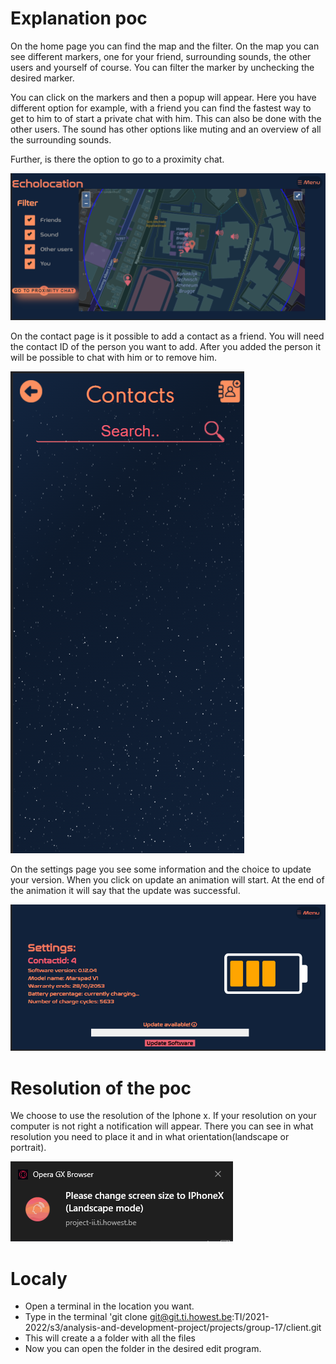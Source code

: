# Explanation poc
On the home page you can find the map and the filter. On the map you can see different markers, one for your friend, surrounding sounds, the other users and yourself of course. You can filter the marker by unchecking the desired marker.

You can click on the markers and then a popup will appear. Here you have different option for example, with a friend you can find the fastest way to get to him to of start a private chat with him. This can also be done with the other users. The sound has other options like muting and an overview of all the surrounding sounds.

Further, is there the option to go to a proximity chat.

![Screenshot of the home page](imagesReadme/homePage.png)

On the contact page is it possible to add a contact as a friend. You will need the contact ID of the person you want to add.
After you added the person it will be possible to chat with him or to remove him.

![Screenshot of the home page](imagesReadme/contactPage.png)

On the settings page you see some information and the choice to update your version. When you click on update an animation will start. At the end of the animation it will say that the update was successful.


![Screenshot of the home page](imagesReadme/settingPage.png)

# Resolution of the poc
We choose to use the resolution of the Iphone x. If your resolution on your computer is not right a notification will appear. There you can see in
what resolution you need to place it and in what orientation(landscape or portrait).

![Screenshot of the home page](imagesReadme/notification.png)

# Localy

- Open a terminal in the location you want.
- Type in the terminal 'git clone git@git.ti.howest.be:TI/2021-2022/s3/analysis-and-development-project/projects/group-17/client.git 
- This will create a a folder with all the files
- Now you can open the folder in the desired edit program.
